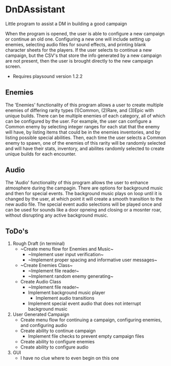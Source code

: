 # DnDAssistant
Little program to assist a DM in building a good campaign

When the program is opened, the user is able to configure a new campaign or continue an old one. Configuring a new one will include setting up enemies, selecting audio files for sound effects, and printing blank character sheets for the players. If the user selects to continue a new campaign, but the CSV's that store the info generated by a new campaign are not present, then the user is brought directly to the new campaign screen.

* Requires playsound version 1.2.2

## Enemies
  The 'Enemies' functionality of this program allows a user to create multiple enemies of differing rarity types (1)Common, (2)Rare, and (3)Epic with unique builds. There can be multiple enemies of each category, all of which can be configured by the user. 
  For example, the user can configure a Common enemy by selecting integer ranges for each stat that the enemy will have, by listing items that could be in the enemies inventories, and by listing possible special abilities. Then, each time the user selects a Common enemy to spawn, one of the enemies of this rarity will be randomly selected and will have their stats, inventory, and abilites randomly selected to create unique builds for each encounter.

## Audio
  The 'Audio' functionality of this program allows the user to enhance atmosphere during the campagin. There are options for background music and then for special events. The background music plays on loop until it is changed by the user, at which point it will create a smooth transition to the new audio file. The special event audio selections will be played once and can be used for sounds like a door opneing and closing or a mosnter roar, without disrupting any active background music.

## ToDo's
1. Rough Draft (in terminal)
   - ~Create menu flow for Enemies and Music~
       - ~Implement user input verification~
       - ~Implement proper spacing and informative user messages~
   - ~Create Enemies Class~
       - ~Implement file reader~
       - ~Implement random enemy generating~
   - Create Audio Class
       - ~Implement file reader~
       - Implement background music player
           - Implement audio transitions
       - Implement special event audio that does not interrupt background music
2. User Generated Campaign
   - Create menu flow for continuing a campaign, configuring enemies, and configuring audio
   - Create ability to continue campaign
       - Implement file checks to prevent empty campaign files
   - Create ability to configure enemies
   - Create ability to configure audio
3. GUI
   - I have no clue where to even begin on this one
